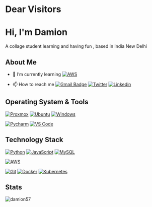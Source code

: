 # Dear Visitors

# Hi, I'm Damion

A collage student learning and having fun , based in India New Delhi

## About Me

- 🌱 I’m currently learning [![AWS](https://img.shields.io/badge/Amazon_AWS-232F3E?style=for-the-badge&logo=amazon-aws&logoColor=white)](https://aws.amazon.com)

- 📫 How to reach me [![Gmail Badge](https://img.shields.io/badge/-gmail-c14438?style=for-the-badge&logo=Gmail&logoColor=ffffff)](mailto:sirjansingh57@gmail.com) [![Twitter](https://img.shields.io/badge/twitter-1DA1F2.svg?style=for-the-badge&logo=twitter&logoColor=ffffff)](https://twitter.com/SirjanBhasin) [![Linkedin](https://img.shields.io/badge/LinkedIn-0077B5?style=for-the-badge&logo=linkedin&logoColor=white)](https://www.linkedin.com/in/sirjan-bhasin-b4a740252/)

## Operating System & Tools

[![Proxmox](https://img.shields.io/badge/OS-Proxmox-orange)](https://www.proxmox.com/en/)
[![Ubuntu](https://img.shields.io/badge/OS-Ubuntu-orange)](https://ubuntu.com)
[![Windows](https://img.shields.io/badge/OS-Windows%2010-blue)](https://www.microsoft.com/en-in/software-download/windows10)

[![Pycharm](https://img.shields.io/badge/IDE-PyCharm-yellow?style=flat-square&logo=JetBrains)](https://www.jetbrains.com/pycharm/)
[![VS Code](https://img.shields.io/badge/IDE-VSCode-%23007ACC?style=flat-square&logo=Visual-studio-code)](https://code.visualstudio.com/)

## Technology Stack

[![Python](https://img.shields.io/badge/-Python-3776AB?style=flat-square&logo=python&logoColor=ffffff)](https://www.python.org/)
[![JavaScript](https://img.shields.io/badge/-JavaScript-%23F7DF1C?style=flat-square&logo=javascript&logoColor=000000&labelColor=%23F7DF1C&color=%23FFCE5A)](https://www.javascript.com/)
[![MySQL](https://img.shields.io/badge/-MySQL-4479A1?style=flat-square&logo=MySQL&logoColor=ffffff)](https://www.mysql.com/)

[![AWS](https://img.shields.io/badge/Amazon_AWS-232F3E?style=for-the-badge&logo=amazon-aws&logoColor=white)](https://aws.amazon.com)

[![Git](https://img.shields.io/badge/-Git-%23F05032?style=flat-square&logo=git&logoColor=%23ffffff)](https://git-scm.com/)
[![Docker](https://img.shields.io/badge/-Docker-2496ED?style=flat-square&logo=docker&logoColor=ffffff)](https://www.docker.com/)
[![Kubernetes](https://img.shields.io/badge/-Kubernetes-326CE5?style=flat-square&logo=Kubernetes&logoColor=ffffff)](https://kubernetes.io/)

## Stats

<p><img src="https://github-readme-stats.vercel.app/api?username=damion57&show_icons=true&theme=dracula" alt="damion57" /></p>
